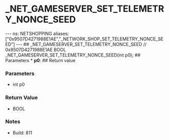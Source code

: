 # _NET_GAMESERVER_SET_TELEMETRY_NONCE_SEED

--- ns: NETSHOPPING aliases: ["0x9507D4271988E1AE","_NETWORK_SHOP_SET_TELEMETRY_NONCE_SEED"] --- ## _NET_GAMESERVER_SET_TELEMETRY_NONCE_SEED  // 0x9507D4271988E1AE BOOL _NET_GAMESERVER_SET_TELEMETRY_NONCE_SEED(int p0);   ## Parameters * **p0**:  ## Return value

### Parameters
* int p0

### Return Value
* BOOL

### Notes
* Build: 811

